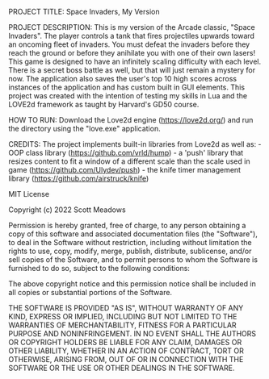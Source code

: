 PROJECT TITLE: Space Invaders, My Version

PROJECT DESCRIPTION: This is my version of the Arcade classic, "Space Invaders". The player controls a tank that fires projectiles upwards toward an oncoming fleet of invaders. You must defeat the invaders before they reach the ground or before they anihilate you with one of their own lasers! This game is designed to have an infinitely scaling difficulty with each level. There is a secret boss battle as well, but that will just remain a mystery for now. The application also saves the user's top 10 high scores across instances of the application and has custom built in GUI elements. This project was created with the intention of testing my skills in Lua and the LOVE2d framework as taught by Harvard's GD50 course. 

HOW TO RUN: Download the Love2d engine (https://love2d.org/) and run the directory using the "love.exe" application.

CREDITS: The project implements built-in libraries from Love2d as well as:
    - OOP class library (https://github.com/vrld/hump)
    - a 'push' library that resizes content to fit a window of a different scale than the scale used in game (https://github.com/Ulydev/push)
    - the knife timer management library (https://github.com/airstruck/knife)



MIT License

Copyright (c) 2022 Scott Meadows

Permission is hereby granted, free of charge, to any person obtaining a copy
of this software and associated documentation files (the "Software"), to deal
in the Software without restriction, including without limitation the rights
to use, copy, modify, merge, publish, distribute, sublicense, and/or sell
copies of the Software, and to permit persons to whom the Software is
furnished to do so, subject to the following conditions:

The above copyright notice and this permission notice shall be included in all
copies or substantial portions of the Software.

THE SOFTWARE IS PROVIDED "AS IS", WITHOUT WARRANTY OF ANY KIND, EXPRESS OR
IMPLIED, INCLUDING BUT NOT LIMITED TO THE WARRANTIES OF MERCHANTABILITY,
FITNESS FOR A PARTICULAR PURPOSE AND NONINFRINGEMENT. IN NO EVENT SHALL THE
AUTHORS OR COPYRIGHT HOLDERS BE LIABLE FOR ANY CLAIM, DAMAGES OR OTHER
LIABILITY, WHETHER IN AN ACTION OF CONTRACT, TORT OR OTHERWISE, ARISING FROM,
OUT OF OR IN CONNECTION WITH THE SOFTWARE OR THE USE OR OTHER DEALINGS IN THE
SOFTWARE.